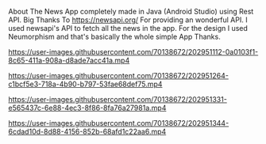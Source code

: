 About
The News App completely made in Java (Android Studio) using Rest API. Big Thanks To https://newsapi.org/ For providing an wonderful API. I used newsapi's API to fetch all the news in the app. For the design I used Neumorphism and that's basically the whole simple App Thanks.


https://user-images.githubusercontent.com/70138672/202951112-0a0103f1-8c65-411a-908a-d8ade7acc41a.mp4


https://user-images.githubusercontent.com/70138672/202951264-c1bcf5e3-718a-4b90-b797-53fae68def75.mp4




https://user-images.githubusercontent.com/70138672/202951331-e565437c-6e88-4ec3-8f86-8fa76a27981a.mp4



https://user-images.githubusercontent.com/70138672/202951344-6cdad10d-8d88-4156-852b-68afd1c22aa6.mp4

